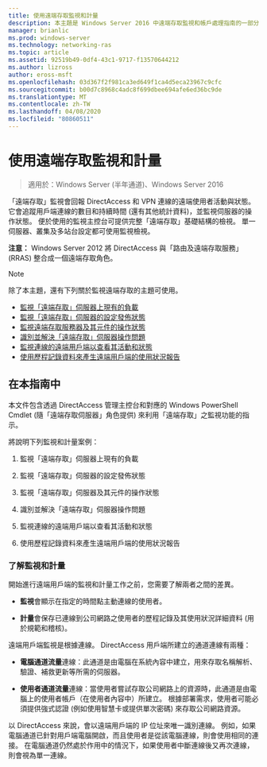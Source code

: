 ```yaml
---
title: 使用遠端存取監視和計量
description: 本主題是 Windows Server 2016 中遠端存取監視和帳戶處理指南的一部分。
manager: brianlic
ms.prod: windows-server
ms.technology: networking-ras
ms.topic: article
ms.assetid: 92519b49-0df4-43c1-9717-f13570644212
ms.author: lizross
author: eross-msft
ms.openlocfilehash: 03d367f2f981ca3ed649f1ca4d5eca23967c9cfc
ms.sourcegitcommit: b00d7c8968c4adc8f699dbee694afe6ed36bc9de
ms.translationtype: MT
ms.contentlocale: zh-TW
ms.lasthandoff: 04/08/2020
ms.locfileid: "80860511"
---
```

# <a name="use-remote-access-monitoring-and-accounting"></a>使用遠端存取監視和計量

>適用於：Windows Server (半年通道)、Windows Server 2016

「遠端存取」監視會回報 DirectAccess 和 VPN 連線的遠端使用者活動與狀態。 它會追蹤用戶端連線的數目和持續時間 (還有其他統計資料)，並監視伺服器的操作狀態。 便於使用的監視主控台可提供完整「遠端存取」基礎結構的檢視。 單一伺服器、叢集及多站台設定都可使用監視檢視。  
  
**注意：** Windows Server 2012 將 DirectAccess 與「路由及遠端存取服務」(RRAS) 整合成一個遠端存取角色。  
  
> [!NOTE]  
> 除了本主題，還有下列關於監視遠端存取的主題可使用。  
>   
> -   [監視「遠端存取」伺服器上現有的負載](Monitor-the-existing-load-on-the-Remote-Access-server.md)  
> -   [監視「遠端存取」伺服器的設定發佈狀態](Monitor-the-configuration-distribution-status-of-the-Remote-Access-server.md)  
> -   [監視遠端存取服務器及其元件的操作狀態](Monitor-the-operations-status-of-the-Remote-Access-server-and-its-components.md)  
> -   [識別並解決「遠端存取」伺服器操作問題](Identify-and-resolve-Remote-Access-server-operations-problems.md)  
> -   [監視連線的遠端用戶端以查看其活動和狀態](Monitor-connected-remote-clients-for-activity-and-status.md)  
> -   [使用歷程記錄資料來產生遠端用戶端的使用狀況報告](Generate-a-usage-report-for-remote-clients-using-historical-data.md)  

## <a name="in-this-guide"></a>在本指南中  
本文件包含透過 DirectAccess 管理主控台和對應的 Windows PowerShell Cmdlet (隨「遠端存取伺服器」角色提供) 來利用「遠端存取」之監視功能的指示。  
  
將說明下列監視和計量案例：  
  
1.  監視「遠端存取」伺服器上現有的負載  
  
2.  監視「遠端存取」伺服器的設定發佈狀態  
  
3.  監視「遠端存取」伺服器及其元件的操作狀態  
  
4.  識別並解決「遠端存取」伺服器操作問題  
  
5.  監視連線的遠端用戶端以查看其活動和狀態  
  
6.  使用歷程記錄資料來產生遠端用戶端的使用狀況報告  
  
### <a name="understand-monitoring-and-accounting"></a>了解監視和計量  
開始進行遠端用戶端的監視和計量工作之前，您需要了解兩者之間的差異。  
  
-   **監視**會顯示在指定的時間點主動連線的使用者。  
  
-   **計量**會保存已連線到公司網路之使用者的歷程記錄及其使用狀況詳細資料 (用於規範和稽核)。  
  
遠端用戶端監視是根據連線。 DirectAccess 用戶端所建立的通道連線有兩種：  
  
-   **電腦通道流量**連線：此通道是由電腦在系統內容中建立，用來存取名稱解析、驗證、補救更新等所需的伺服器。  
  
-   **使用者通道流量**連線：當使用者嘗試存取公司網路上的資源時，此通道是由電腦上的使用者帳戶（在使用者內容中）所建立。 根據部署需求，使用者可能必須提供強式認證 (例如使用智慧卡或提供單次密碼) 來存取公司網路資源。  
  
以 DirectAccess 來說，會以遠端用戶端的 IP 位址來唯一識別連線。 例如，如果電腦通道已針對用戶端電腦開啟，而且使用者是從該電腦連線，則會使用相同的連接。 在電腦通道仍然處於作用中的情況下，如果使用者中斷連線後又再次連線，則會視為單一連線。  
  



